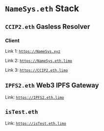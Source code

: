 # `NameSys.eth` Stack

## `CCIP2.eth` Gasless Resolver

### Client

Link 1: [`https://NameSys.xyz`](https://namesys.xyz)

Link 2: [`https://NameSys.eth.limo`](https://namesys.eth.limo)

Link 3: [`https://CCIP2.eth.limo`](https://ccip2.eth.limo)

## `IPFS2.eth` Web3 IPFS Gateway

Link: [`https://IPFS2.eth.limo`](https://ipfs2.eth.limo)

## `isTest.eth`

Link: [`https://isTest.eth.limo`](https://istest.eth.limo)
